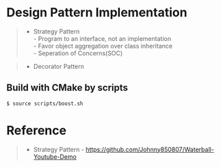 # Design Pattern Implementation
>* Strategy Pattern  
    - Program to an interface, not an implementation  
    - Favor object aggregation over class inheritance  
    - Seperation of Concerns(SOC)  

>* Decorator Pattern  

## Build with CMake by scripts
```console
$ source scripts/boost.sh
```
# Reference
>* Strategy Pattern
    - https://github.com/Johnny850807/Waterball-Youtube-Demo  
